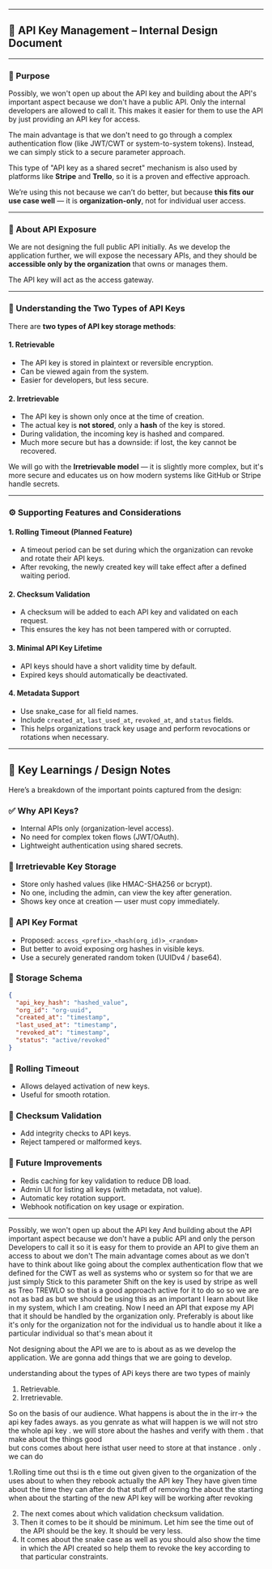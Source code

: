 
---

## 📘 API Key Management – Internal Design Document

---

### 🔐 Purpose

Possibly, we won't open up about the API key and building about the API's important aspect because we don't have a public API. Only the internal developers are allowed to call it. This makes it easier for them to use the API by just providing an API key for access.

The main advantage is that we don't need to go through a complex authentication flow (like JWT/CWT or system-to-system tokens). Instead, we can simply stick to a secure parameter approach.

This type of "API key as a shared secret" mechanism is also used by platforms like **Stripe** and **Trello**, so it is a proven and effective approach.

We’re using this not because we can’t do better, but because **this fits our use case well** — it is **organization-only**, not for individual user access.

---

### 📌 About API Exposure

We are not designing the full public API initially. As we develop the application further, we will expose the necessary APIs, and they should be **accessible only by the organization** that owns or manages them.

The API key will act as the access gateway.

---

### 🔑 Understanding the Two Types of API Keys

There are **two types of API key storage methods**:

#### 1. **Retrievable**

* The API key is stored in plaintext or reversible encryption.
* Can be viewed again from the system.
* Easier for developers, but less secure.

#### 2. **Irretrievable**

* The API key is shown only once at the time of creation.
* The actual key is **not stored**, only a **hash** of the key is stored.
* During validation, the incoming key is hashed and compared.
* Much more secure but has a downside: if lost, the key cannot be recovered.

We will go with the **Irretrievable model** — it is slightly more complex, but it's more secure and educates us on how modern systems like GitHub or Stripe handle secrets.

---

### ⚙️ Supporting Features and Considerations

#### 1. **Rolling Timeout (Planned Feature)**

* A timeout period can be set during which the organization can revoke and rotate their API keys.
* After revoking, the newly created key will take effect after a defined waiting period.

#### 2. **Checksum Validation**

* A checksum will be added to each API key and validated on each request.
* This ensures the key has not been tampered with or corrupted.

#### 3. **Minimal API Key Lifetime**

* API keys should have a short validity time by default.
* Expired keys should automatically be deactivated.

#### 4. **Metadata Support**

* Use snake\_case for all field names.
* Include `created_at`, `last_used_at`, `revoked_at`, and `status` fields.
* This helps organizations track key usage and perform revocations or rotations when necessary.

---

## 📌 Key Learnings / Design Notes

Here’s a breakdown of the important points captured from the design:

### ✅ Why API Keys?

* Internal APIs only (organization-level access).
* No need for complex token flows (JWT/OAuth).
* Lightweight authentication using shared secrets.

### 🔐 Irretrievable Key Storage

* Store only hashed values (like HMAC-SHA256 or bcrypt).
* No one, including the admin, can view the key after generation.
* Shows key once at creation — user must copy immediately.

### 🧠 API Key Format

* Proposed: `access_<prefix>_<hash(org_id)>_<random>`
* But better to avoid exposing org hashes in visible keys.
* Use a securely generated random token (UUIDv4 / base64).

### 📂 Storage Schema

```json
{
  "api_key_hash": "hashed_value",
  "org_id": "org-uuid",
  "created_at": "timestamp",
  "last_used_at": "timestamp",
  "revoked_at": "timestamp",
  "status": "active/revoked"
}
```

### 🔁 Rolling Timeout

* Allows delayed activation of new keys.
* Useful for smooth rotation.

### 🧪 Checksum Validation

* Add integrity checks to API keys.
* Reject tampered or malformed keys.

### 🚀 Future Improvements

* Redis caching for key validation to reduce DB load.
* Admin UI for listing all keys (with metadata, not value).
* Automatic key rotation support.
* Webhook notification on key usage or expiration.

---



Possibly, we won't open up about the API key
And building about the API important aspect because we don't have a public API and only the person
Developers to call it so it is easy for them to provide an API to give them an access to about we don't
The main advantage comes about as we don't have to think about like going about the complex authentication flow that we defined for the CWT as well as systems who or system so for that we are just simply
Stick to this parameter
Shift on the key is used by stripe as well as Treo TREWLO so that is a good approach active for it to do so so we are not as bad as but we should be using this as an important
I learn about like in my system, which I am creating. Now I need an API that expose my API that it should be handled by the organization only.
Preferably is about like it's only for the organization not for the individual us to handle about it like a particular individual so that's mean about it

Not designing about the API we are to is about as as we develop the application. We are gonna add things that we are going to develop.


 understanding about the types of APi keys there are two types of mainly
 1. Retrievable.
 2. Irretrievable.

So on the basis of our audience. What happens is about the in the  irr-> the  api key fades aways. as you genrate as what will happen 
is we will not stro the  whole api key . we will store about the hashes and verify with them  . that make about the things good\
but cons comes about here isthat user need to store at that instance . only .  we can  do  


1.Rolling time out thsi is th e time out given given to the organization of the uses about to when they rebook actually the API key
They have given time about the time they can after do that stuff of removing the about the starting when about the starting of the new API key will be working after revoking

2. The next comes about which validation checksum validation.
3. Then it comes to be it should be minimum. Let him see the time out of the API should be the key. It should be very less.
4. It comes about the snake case as well as you should also show the time in which the API created so help them to revoke the key according to that particular constraints.
